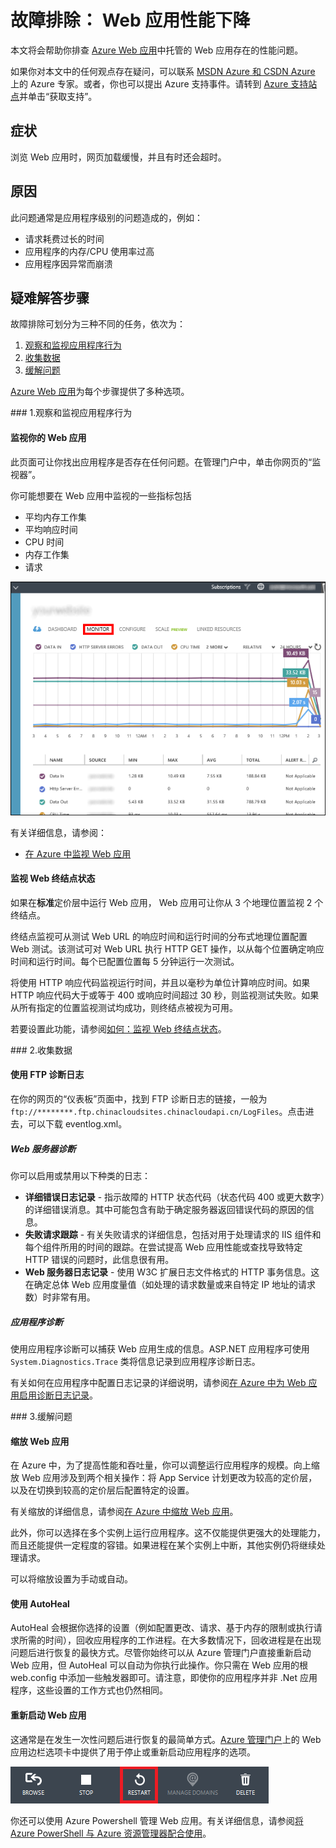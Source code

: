 <properties
	pageTitle="故障排除： Web 应用性能下降"
	description="本文将会帮助你排查 Azure 中托管的 Web 应用存在的性能问题。"
	services="app-service\web"
	documentationCenter=""
	authors="cephalin"
	manager="wpickett"
	editor=""
	tags="top-support-issue"/>

<tags
	ms.service="app-service-web"
	ms.date="01/13/2016"
	wacn.date="03/28/2016"/>

# 故障排除： Web 应用性能下降

本文将会帮助你排查 [Azure Web 应用](/documentation/services/web-sites/)中托管的 Web 应用存在的性能问题。

如果你对本文中的任何观点存在疑问，可以联系 [MSDN Azure 和 CSDN Azure](/support/forums/) 上的 Azure 专家。或者，你也可以提出 Azure 支持事件。请转到 [Azure 支持站点](/support/contact/)并单击“获取支持”。

## 症状

浏览 Web 应用时，网页加载缓慢，并且有时还会超时。

## 原因

此问题通常是应用程序级别的问题造成的，例如：

-	请求耗费过长的时间
-	应用程序的内存/CPU 使用率过高
-	应用程序因异常而崩溃

## 疑难解答步骤

故障排除可划分为三种不同的任务，依次为：

1.	[观察和监视应用程序行为](#observe)
2.	[收集数据](#collect)
3.	[缓解问题](#mitigate)

[Azure Web 应用](/home/features/web-site/)为每个步骤提供了多种选项。

###<a name="observe"></a> 1\.观察和监视应用程序行为

#### 监视你的 Web 应用

此页面可让你找出应用程序是否存在任何问题。在管理门户中，单击你网页的“监视器”。

你可能想要在 Web 应用中监视的一些指标包括

-	平均内存工作集
-	平均响应时间
-	CPU 时间
-	内存工作集
-	请求

![](./media/app-service-web-troubleshoot-performance-degradation/1-monitor-metrics.png)

有关详细信息，请参阅：

-	[在 Azure 中监视 Web 应用](/documentation/articles/web-sites-monitor)

#### 监视 Web 终结点状态

如果在**标准**定价层中运行 Web 应用， Web 应用可让你从 3 个地理位置监视 2 个终结点。

终结点监视可从测试 Web URL 的响应时间和运行时间的分布式地理位置配置 Web 测试。该测试可对 Web URL 执行 HTTP GET 操作，以从每个位置确定响应时间和运行时间。每个已配置位置每 5 分钟运行一次测试。

将使用 HTTP 响应代码监视运行时间，并且以毫秒为单位计算响应时间。如果 HTTP 响应代码大于或等于 400 或响应时间超过 30 秒，则监视测试失败。如果从所有指定的位置监视测试均成功，则终结点被视为可用。

若要设置此功能，请参阅[如何：监视 Web 终结点状态](/documentation/articles/web-sites-monitor#webendpointstatus)。

###<a name="collect"></a> 2\.收集数据

####	使用 FTP 诊断日志

在你的网页的“仪表板”页面中，找到 FTP 诊断日志的链接，一般为 `ftp://********.ftp.chinacloudsites.chinacloudapi.cn/LogFiles`。点击进去，可以下载 eventlog.xml。

##### Web 服务器诊断

你可以启用或禁用以下种类的日志：

-	**详细错误日志记录** - 指示故障的 HTTP 状态代码（状态代码 400 或更大数字）的详细错误消息。其中可能包含有助于确定服务器返回错误代码的原因的信息。
-	**失败请求跟踪** - 有关失败请求的详细信息，包括对用于处理请求的 IIS 组件和每个组件所用的时间的跟踪。在尝试提高 Web 应用性能或查找导致特定 HTTP 错误的问题时，此信息很有用。
-	**Web 服务器日志记录** - 使用 W3C 扩展日志文件格式的 HTTP 事务信息。这在确定总体 Web 应用度量值（如处理的请求数量或来自特定 IP 地址的请求数）时非常有用。

##### 应用程序诊断

使用应用程序诊断可以捕获 Web 应用生成的信息。ASP.NET 应用程序可使用 `System.Diagnostics.Trace` 类将信息记录到应用程序诊断日志。

有关如何在应用程序中配置日志记录的详细说明，请参阅[在 Azure 中为 Web 应用启用诊断日志记录](/documentation/articles/web-sites-enable-diagnostic-log)。

###<a name="mitigate"></a> 3\.缓解问题

####	缩放 Web 应用

在 Azure 中，为了提高性能和吞吐量，你可以调整运行应用程序的规模。向上缩放 Web 应用涉及到两个相关操作：将 App Service 计划更改为较高的定价层，以及在切换到较高的定价层后配置特定的设置。

有关缩放的详细信息，请参阅[在 Azure 中缩放 Web 应用](/documentation/articles/web-sites-scale)。

此外，你可以选择在多个实例上运行应用程序。这不仅能提供更强大的处理能力，而且还能提供一定程度的容错。如果进程在某个实例上中断，其他实例仍将继续处理请求。

可以将缩放设置为手动或自动。

####	使用 AutoHeal

AutoHeal 会根据你选择的设置（例如配置更改、请求、基于内存的限制或执行请求所需的时间），回收应用程序的工作进程。在大多数情况下，回收进程是在出现问题后进行恢复的最快方式。尽管你始终可以从 Azure 管理门户直接重新启动 Web 应用，但 AutoHeal 可以自动为你执行此操作。你只需在 Web 应用的根 web.config 中添加一些触发器即可。请注意，即使你的应用程序并非 .Net 应用程序，这些设置的工作方式也仍然相同。


####	重新启动 Web 应用

这通常是在发生一次性问题后进行恢复的最简单方式。[Azure 管理门户](https://manage.windowsazure.cn/)上的 Web 应用边栏选项卡中提供了用于停止或重新启动应用程序的选项。

 ![](./media/app-service-web-troubleshoot-performance-degradation/2-restart.png)

你还可以使用 Azure Powershell 管理 Web 应用。有关详细信息，请参阅[将 Azure PowerShell 与 Azure 资源管理器配合使用](/documentation/articles/powershell-azure-resource-manager)。

<!---HONumber=Mooncake_0104_2016-->
